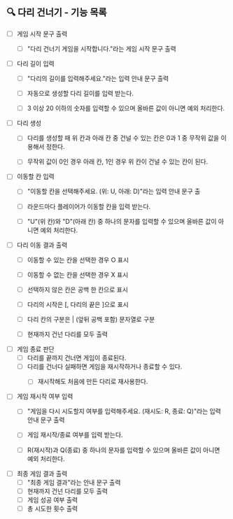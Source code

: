 ## 🔍 다리 건너기 - 기능 목록

- [ ] 게임 시작 문구 출력
  - [ ] "다리 건너기 게임을 시작합니다."라는 게임 시작 문구 출력


- [ ] 다리 길이 입력
  - [ ] "다리의 길이를 입력해주세요."라는 입력 안내 문구 출력
  - [ ] 자동으로 생성할 다리 길이를 입력 받는다.
  - [ ] 3 이상 20 이하의 숫자를 입력할 수 있으며 올바른 값이 아니면 예외 처리한다.


- [ ] 다리 생성
  - [ ] 다리를 생성할 때 위 칸과 아래 칸 중 건널 수 있는 칸은 0과 1 중 무작위 값을 이용해서 정한다.
  - [ ] 무작위 값이 0인 경우 아래 칸, 1인 경우 위 칸이 건널 수 있는 칸이 된다.


- [ ] 이동할 칸 입력
  - [ ] "이동할 칸을 선택해주세요. (위: U, 아래: D)"라는 입력 안내 문구 출 
  - [ ] 라운드마다 플레이어가 이동할 칸을 입력 받는다.
  - [ ] "U"(위 칸)와 "D"(아래 칸) 중 하나의 문자를 입력할 수 있으며 올바른 값이 아니면 예외 처리한다.


- [ ] 다리 이동 결과 출력
  - [ ] 이동할 수 있는 칸을 선택한 경우 O 표시
  - [ ] 이동할 수 없는 칸을 선택한 경우 X 표시
  - [ ] 선택하지 않은 칸은 공백 한 칸으로 표시
  - [ ] 다리의 시작은 [, 다리의 끝은 ]으로 표시
  - [ ] 다리 칸의 구분은 | (앞뒤 공백 포함) 문자열로 구분
  - [ ] 현재까지 건넌 다리를 모두 출력


- [ ] 게임 종료 판단
  - [ ] 다리를 끝까지 건너면 게임이 종료된다.
  - [ ] 다리를 건너다 실패하면 게임을 재시작하거나 종료할 수 있다.
    - [ ] 재시작해도 처음에 만든 다리로 재사용한다.


- [ ] 게임 재시작 여부 입력
  - [ ] "게임을 다시 시도할지 여부를 입력해주세요. (재시도: R, 종료: Q)"라는 입력 안내 문구 출력
  - [ ] 게임 재시작/종료 여부를 입력 받는다.
  - [ ] R(재시작)과 Q(종료) 중 하나의 문자를 입력할 수 있으며 올바른 값이 아니면 예외 처리한다.


- [ ] 최종 게임 결과 출력
  - [ ] "최종 게임 결과"라는 안내 문구 출력
  - [ ] 현재까지 건넌 다리를 모두 출력
  - [ ] 게임 성공 여부 출력
  - [ ] 총 시도한 횟수 출력